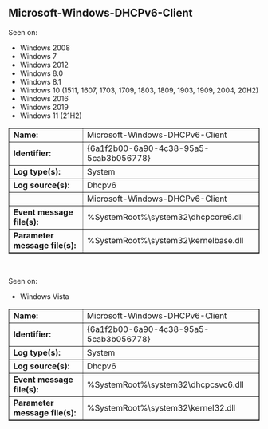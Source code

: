 ## Microsoft-Windows-DHCPv6-Client

Seen on:
* Windows 2008
* Windows 7
* Windows 2012
* Windows 8.0
* Windows 8.1
* Windows 10 (1511, 1607, 1703, 1709, 1803, 1809, 1903, 1909, 2004, 20H2)
* Windows 2016
* Windows 2019
* Windows 11 (21H2)

<table border="1" class="docutils">
  <tbody>
    <tr>
      <td><b>Name:</b></td>
      <td>Microsoft-Windows-DHCPv6-Client</td>
    </tr>
    <tr>
      <td><b>Identifier:</b></td>
      <td>{6a1f2b00-6a90-4c38-95a5-5cab3b056778}</td>
    </tr>
    <tr>
      <td><b>Log type(s):</b></td>
      <td>System</td>
    </tr>
    <tr>
      <td><b>Log source(s):</b></td>
      <td>Dhcpv6</td>
    </tr>
    <tr>
      <td>&nbsp;</td>
      <td>Microsoft-Windows-DHCPv6-Client</td>
    </tr>
    <tr>
      <td><b>Event message file(s):</b></td>
      <td>%SystemRoot%\system32\dhcpcore6.dll</td>
    </tr>
    <tr>
      <td><b>Parameter message file(s):</b></td>
      <td>%SystemRoot%\system32\kernelbase.dll</td>
    </tr>
  </tbody>
</table>

&nbsp;

Seen on:
* Windows Vista

<table border="1" class="docutils">
  <tbody>
    <tr>
      <td><b>Name:</b></td>
      <td>Microsoft-Windows-DHCPv6-Client</td>
    </tr>
    <tr>
      <td><b>Identifier:</b></td>
      <td>{6a1f2b00-6a90-4c38-95a5-5cab3b056778}</td>
    </tr>
    <tr>
      <td><b>Log type(s):</b></td>
      <td>System</td>
    </tr>
    <tr>
      <td><b>Log source(s):</b></td>
      <td>Dhcpv6</td>
    </tr>
    <tr>
      <td><b>Event message file(s):</b></td>
      <td>%SystemRoot%\system32\dhcpcsvc6.dll</td>
    </tr>
    <tr>
      <td><b>Parameter message file(s):</b></td>
      <td>%SystemRoot%\system32\kernel32.dll</td>
    </tr>
  </tbody>
</table>

&nbsp;

